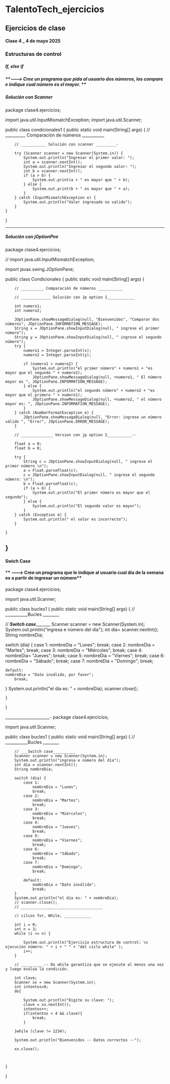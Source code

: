 # TalentoTech_ejercicios
Ejercicios de clase 
---
#### Clase 4 _ 4 de mayo 2025

### Estructuras de control

##### If, else if
##### **---> Cree un programa que pida al usuario dos números, los compare e indique cual número es el mayor. **

##### Solución con Scanner 
package clase4.ejercicios;

import java.util.InputMismatchException;
import java.util.Scanner;

public class condicionales1 {
    public static void main(String[] args) {
        // __________ Comparación de números ___________

        // ___________ Solución con scanner _________-

        try (Scanner scanner = new Scanner(System.in)) {
            System.out.println("Ingresar el primer valor: ");
            int a = scanner.nextInt();
            System.out.println("Ingresar el segundo valor: ");
            int b = scanner.nextInt();
            if (a > b) {
                System.out.print(a + " es mayor que " + b);
            } else {
                System.out.print(b + " es mayor que " + a);
            }
        } catch (InputMismatchException e) {
            System.out.println("Valor ingresado no valido");
        }
    }
}

---
##### Solución con jOptionPne 
package clase4.ejercicios;

// import java.util.InputMismatchException;

import javax.swing.JOptionPane;

public class Condicionales {
    public static void main(String[] args) {

        // __________ Comparación de números ___________

        // _____________ Solución con Jp option 1____________

        int numero1;
        int numero2;

        JOptionPane.showMessageDialog(null, "Bienvenidos", "Comparar dos números", JOptionPane.INFORMATION_MESSAGE);
        String x = JOptionPane.showInputDialog(null, " ingrese el primer número");
        String y = JOptionPane.showInputDialog(null, " ingrese el segundo número");
        try {
            numero1 = Integer.parseInt(x);
            numero2 = Integer.parseInt(y);

            if (numero1 > numero2) {
                System.out.println("el primer número" + numero1 + "es mayor que el segundo " + numero2);
                JOptionPane.showMessageDialog(null, +numero1, " El número mayor es ", JOptionPane.INFORMATION_MESSAGE);
            } else {
                System.out.println("el segundo número" + numero2 + "es mayor que el primero " + numero1);
                JOptionPane.showMessageDialog(null, +numero2, " el número mayor es: ", JOptionPane.INFORMATION_MESSAGE);
            }
        } catch (NumberFormatException e) {
            JOptionPane.showMessageDialog(null, "Error: ingrese un número válido ", "Error", JOptionPane.ERROR_MESSAGE);
        }

        // ______________ Version con jp option 2___________--

        float a = 0;
        float b = 0;

        try {
            String c = JOptionPane.showInputDialog(null, " ingrese el primer número \n");
            a = Float.parseFloat(c);
            c = JOptionPane.showInputDialog(null, " ingrese el segundo número: \n");
            b = Float.parseFloat(c);
            if (a > b) {
                System.out.println("El primer número es mayor que el segundo");
            } else {
                System.out.println("El segundo valor es mayor");
            }
        } catch (Exception e) {
            System.out.println(" el valor es incorrecto");
        }

    }
}
---
#### Swich Case
#### ** ---> Cree un programa que le indique al usuario cual día de la semana es a partir de ingresar un número**
package clase4.ejercicios;

import java.util.Scanner;


public class bucles1 {
    public static void main(String[] args) {
 // ___________Bucles ________

 //  ___Switch case__________
 Scanner scanner = new Scanner(System.in);
System.out.println("ingresa e número del día");
int dia= scanner.nextInt();
String nombreDia; 

switch (dia) {
    case 1:
        nombreDia = "Lunes";
        break;
        case 2:
        nombreDia = "Martes";
        break;
        case 3:
        nombreDia = "Miércoles";
        break;
        case 4:
        nombreDia= "Jueves";
        break;
        case 5:
        nombreDia =  "Viernes";
        break;
        case 6:
        nombreDia =  "Sábado";
        break;
        case 7:
        nombreDia =  "Domingo";
        break;

    default:
    nombreDia = "Dato inválido, por favor";
        break;
}
System.out.println("el dia es: " + nombreDia);
scanner.close();

    }  
}


______________________-
package clase4.ejercicios;

import java.util.Scanner;

public class bucles1 {
    public static void main(String[] args) {
        // ___________Bucles ________

        // ___Switch case__________
        Scanner scanner = new Scanner(System.in);
        System.out.println("ingresa e número del día");
        int dia = scanner.nextInt();
        String nombreDia;

        switch (dia) {
            case 1:
                nombreDia = "Lunes";
                break;
            case 2:
                nombreDia = "Martes";
                break;
            case 3:
                nombreDia = "Miércoles";
                break;
            case 4:
                nombreDia = "Jueves";
                break;
            case 5:
                nombreDia = "Viernes";
                break;
            case 6:
                nombreDia = "Sábado";
                break;
            case 7:
                nombreDia = "Domingo";
                break;

            default:
                nombreDia = "Dato inválido";
                break;
        }
        System.out.println("el dia es: " + nombreDia);
        // scanner.close();
        // ____________________________________

        // cilcos for, While, ____________

        int i = 0;
        int n = 3;
        while (i <= n) {

            System.out.println("Ejercicio estructura de control: \n  ejecución número: " + i + " " + "del ciclo while" );
            i++;
        }

        // __________-- Do while garantiza que se ejecute al menos una vez y luego evalua la condición. 

        int clave;
        Scanner xx = new Scanner(System.in);
        int intentos=0;
        do{
            
            System.out.println("Digite su clave: ");
            clave = xx.nextInt(); 
            intentos++;
            if(intentos < 4 && clave){
                break;
            }

        }while (clave != 1234); 
            
        System.out.println("Bienvenidos -- Datos correctos --");
        
        xx.close();

        

    }

}

